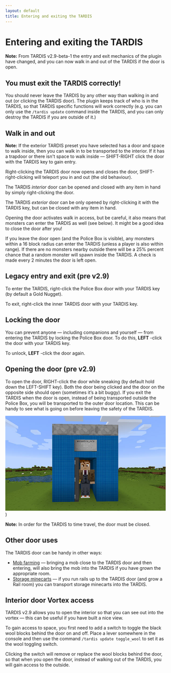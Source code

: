 ```yaml
---
layout: default
title: Entering and exiting the TARDIS
---
```


# Entering and exiting the TARDIS

**Note:** From TARDIS v2.9-beta-1 the entry and exit mechanics of the plugin have changed, and you can now walk in and
out of the TARDIS if the door is open.

## You must exit the TARDIS correctly!

You should never leave the TARDIS by any other way than walking in and out (or clicking the TARDIS door). The plugin
keeps track of who is in the TARDIS, so that TARDIS specific functions will work correctly (e.g. you can only use the
`/tardis update` command inside the TARDIS, and you can only destroy the TARDIS if you are outside of it.)

## Walk in and out

**Note:** If the exterior TARDIS preset you have selected has a door and space to walk inside, then you can walk in to
be transported to the interior. If it has a trapdoor or there isn't space to walk inside — SHIFT-RIGHT click the door
with the TARDIS key to gain entry.

Right-clicking the TARDIS door now opens and closes the door, SHIFT-right-clicking will teleport you in and out (the old
behaviour).

The TARDIS _interior_ door can be opened and closed with any item in hand by simply right-clicking the door.

The TARDIS _exterior_ door can be only opened by right-clicking it with the TARDIS key, but can be closed with any item
in hand.

Opening the door activates walk in access, but be careful, it also means that monsters can enter the TARDIS as well (see
below). It might be a good idea to close the door after you!

If you leave the door open (and the Police Box is visible), any monsters within a 16 block radius can enter the TARDIS
(unless a player is also within range). If there are no monsters nearby outside there will be a 25% percent chance that
a random monster will spawn inside the TARDIS. A check is made every 2 minutes the door is left open.

## Legacy entry and exit (pre v2.9)

To enter the TARDIS, right-click the Police Box door with your TARDIS key (by default a Gold Nugget).

To exit, right-click the inner TARDIS door with your TARDIS key.

## Locking the door

You can prevent anyone — including companions and yourself — from entering the TARDIS by locking the Police Box door. To
do this, **LEFT** -click the door with your TARDIS key.

To unlock, **LEFT** -click the door again.

## Opening the door (pre v2.9)

To open the door, RIGHT-click the door while sneaking (by default hold down the LEFT-SHIFT key). Both the door being
clicked and the door on the opposite side should open (sometimes it’s a bit buggy). If you exit the TARDIS when the door
is open, instead of being transported outside the Police Box, you will be transported to the outer door location. This
can be handy to see what is going on before leaving the safety of the TARDIS.

![TP to door](/images/docs/tp-to-door.jpg))

**Note:** In order for the TARDIS to time travel, the door must be closed.

## Other door uses

The TARDIS door can be handy in other ways:

- [Mob farming](farming) — bringing a mob close to the TARDIS door and then entering, will also bring the mob into
  the TARDIS if you have grown the appropriate room.
- [Storage minecarts](rail-room) — if you run rails up to the TARDIS door (and grow a Rail room) you can transport
  storage minecarts into the TARDIS.

## Interior door Vortex access

TARDIS v2.9 allows you to open the interior so that you can see out into the vortex — this can be useful if you have
built a nice view.

To gain access to space, you first need to add a switch to toggle the black wool blocks behind the door on and off.
Place a lever somewhere in the console and then use the command `/tardis update toggle_wool` to set it as the wool
toggling switch.

Clicking the switch will remove or replace the wool blocks behind the door, so that when you open the door, instead of
walking out of the TARDIS, you will gain access to the outside.
